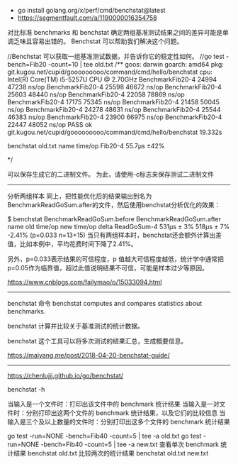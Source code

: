+ go install golang.org/x/perf/cmd/benchstat@latest
+ https://segmentfault.com/a/1190000016354758

对比标准 benchmarks 和 benchstat
确定两组基准测试结果之间的差异可能是单调乏味且容易出错的。  Benchstat 可以帮助我们解决这个问题。

//Benchstat 可以获取一组基准测试数据，并告诉你它的稳定性如何。
//go test -bench=Fib20 -count=10 | tee old.txt
/**
goos: darwin
goarch: amd64
pkg: git.kugou.net/cupid/gooooooooo/command/cmd/hello/benchstat
cpu: Intel(R) Core(TM) i5-5257U CPU @ 2.70GHz
BenchmarkFib20-4           24994             47238 ns/op
BenchmarkFib20-4           25598             46672 ns/op
BenchmarkFib20-4           25603             48440 ns/op
BenchmarkFib20-4           22058             78869 ns/op
BenchmarkFib20-4           17175             75345 ns/op
BenchmarkFib20-4           21458             50045 ns/op
BenchmarkFib20-4           24278             48631 ns/op
BenchmarkFib20-4           25544             46383 ns/op
BenchmarkFib20-4           23900             66975 ns/op
BenchmarkFib20-4           22447             48052 ns/op
PASS
ok      git.kugou.net/cupid/gooooooooo/command/cmd/hello/benchstat      19.332s

benchstat old.txt
name     time/op
Fib20-4  55.7µs ±42%


*/

可以保存生成它的二进制文件。 为此，请使用-c标志来保存测试二进制文件

---


分析两组样本
同上，把性能优化后的结果输出到名为BenchmarkReadGoSum.after的文件，然后使用benchstat分析优化的效果：

$ benchstat BenchmarkReadGoSum.before BenchmarkReadGoSum.after 
name         old time/op  new time/op  delta
ReadGoSum-4   531µs ± 3%   518µs ± 7%  -2.41%  (p=0.033 n=13+15)
当只有两组样本时，benchstat还会额外计算出差值，比如本例中，平均花费时间下降了2.41%。

另外，p=0.033表示结果的可信程度，p 值越大可信程度越低，统计学中通常把p=0.05作为临界值，超过此值说明结果不可信，可能是样本过少等原因。

https://www.cnblogs.com/failymao/p/15033094.html


---


benchstat 命令
benchstat computes and compares statistics about benchmarks.

benchstat 计算并比较关于基准测试的统计数据。

benchstat 这个工具可以将多次测试的结果汇总，生成概要信息。


https://maiyang.me/post/2018-04-20-benchstat-guide/

---

https://chenlujjj.github.io/go/benchstat/

benchstat -h

当输入是一个文件时：打印出该文件中的 benchmark 统计结果
当输入是一对文件时：分别打印出这两个文件的 benchmark 统计结果，以及它们的比较信息
当输入是三个及以上数量的文件时：分别打印出这多个文件的 benchmark 统计结果

go test -run=NONE -bench=Fib40 -count=5 | tee -a old.txt
go test -run=NONE -bench=Fib40 -count=5 | tee -a new.txt
查看单次 benchmark 统计结果
benchstat old.txt
比较两次的统计结果
benchstat old.txt new.txt


